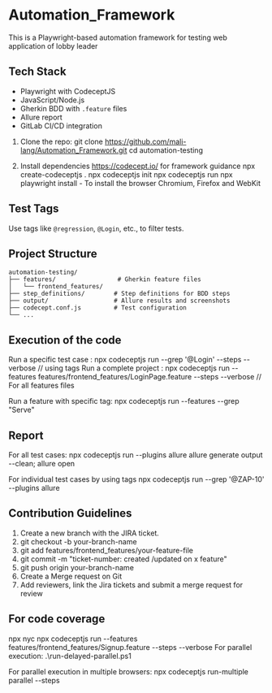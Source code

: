 # Automation_Framework

This is a Playwright-based automation framework for testing web application of lobby leader

## Tech Stack
- Playwright with CodeceptJS
- JavaScript/Node.js
- Gherkin BDD with `.feature` files
- Allure report 
- GitLab CI/CD integration

1. Clone the repo:
git clone https://github.com/mali-lang/Automation_Framework.git 
cd automation-testing

2. Install dependencies
https://codecept.io/  for framework guidance
npx create-codeceptjs .
npx codeceptjs init
npx codeceptjs run
npx playwright install - To install the browser Chromium, Firefox and WebKit


## Test Tags
Use tags like `@regression`, `@Login`, etc., to filter tests.


## Project Structure
```
automation-testing/
├── features/                 # Gherkin feature files
│   └── frontend_features/
├── step_definitions/        # Step definitions for BDD steps
├── output/                  # Allure results and screenshots
├── codecept.conf.js         # Test configuration
└── ...
```



## Execution of the code
Run a specific test case : npx codeceptjs run --grep '@Login' --steps --verbose   // using tags 
Run a complete project : npx codeceptjs run --features features/frontend_features/LoginPage.feature --steps --verbose   // For all features files

Run a feature with specific tag: npx codeceptjs run --features --grep "Serve"


## Report
For all test cases: npx codeceptjs run --plugins allure
allure generate output --clean; allure open

For individual test cases by using tags npx codeceptjs run --grep '@ZAP-10' --plugins allure


## Contribution Guidelines
1. Create a new branch with the JIRA ticket.
2. git checkout -b your-branch-name
3. git add features/frontend_features/your-feature-file
4. git commit -m "ticket-number: created /updated on x feature"
5. git push origin your-branch-name
6. Create a Merge request on Git
7. Add reviewers, link the Jira tickets and submit a merge request for review

## For code coverage
npx nyc npx codeceptjs run --features features/frontend_features/Signup.feature --steps --verbose
For parallel execution: .\run-delayed-parallel.ps1 

For parallel execution in multiple browsers:  npx codeceptjs run-multiple parallel --steps


